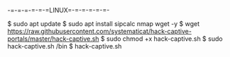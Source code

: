 -=-=-=-=-=-=LINUX=-=-=-=-=-=-

$ sudo apt update
$ sudo apt install sipcalc nmap wget -y
$ wget https://raw.githubusercontent.com/systematicat/hack-captive-portals/master/hack-captive.sh
$ sudo chmod +x hack-captive.sh
$ sudo hack-captive.sh /bin
$ hack-captive.sh
